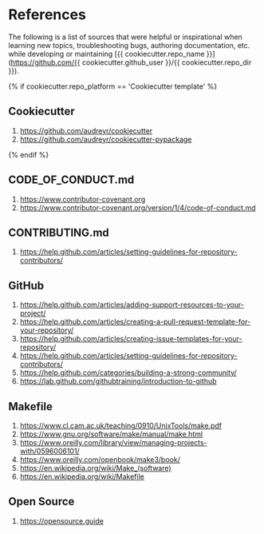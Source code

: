 # References

The following is a list of sources that were helpful or inspirational when learning new topics, troubleshooting bugs, authoring documentation, etc. while developing or maintaining [{{ cookiecutter.repo_name }}](https://github.com/{{ cookiecutter.github_user }}/{{ cookiecutter.repo_dir }}).

{% if cookiecutter.repo_platform == 'Cookiecutter template' %}
## Cookiecutter

1. https://github.com/audreyr/cookiecutter
2. https://github.com/audreyr/cookiecutter-pypackage

{% endif %}
## CODE_OF_CONDUCT.md

1. https://www.contributor-covenant.org
2. https://www.contributor-covenant.org/version/1/4/code-of-conduct.md

## CONTRIBUTING.md

1. https://help.github.com/articles/setting-guidelines-for-repository-contributors/

## GitHub

1. https://help.github.com/articles/adding-support-resources-to-your-project/
2. https://help.github.com/articles/creating-a-pull-request-template-for-your-repository/
3. https://help.github.com/articles/creating-issue-templates-for-your-repository/
4. https://help.github.com/articles/setting-guidelines-for-repository-contributors/
5. https://help.github.com/categories/building-a-strong-community/
6. https://lab.github.com/githubtraining/introduction-to-github

## Makefile

1. https://www.cl.cam.ac.uk/teaching/0910/UnixTools/make.pdf
2. https://www.gnu.org/software/make/manual/make.html
3. https://www.oreilly.com/library/view/managing-projects-with/0596006101/
4. https://www.oreilly.com/openbook/make3/book/
5. https://en.wikipedia.org/wiki/Make_(software)
6. https://en.wikipedia.org/wiki/Makefile

## Open Source

1. https://opensource.guide
